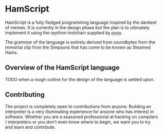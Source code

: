 # HamScript

HamScript is a fully fledged programming language inspired by the dankest of memes. It is currently in the design phase but the plan is to ultimately implement it using the rpython toolchain supplied by pypy.

The grammar of the language is entirely derived from soundbytes from the immortal clip from the Simpsons that has come to be known as Steamed Hams.

## Overview of the HamScript language
TODO when a rough outline for the design of the language is settled upon.

## Contributing
The project is completely open to contributions from anyone. Building an interpreter is a very illuminating experience for anyone who has interest in software. Whether you are a seasoned professional at hacking on compilers / interpreters or you don't even know where to begin, we want you to try and learn and contribute. 
